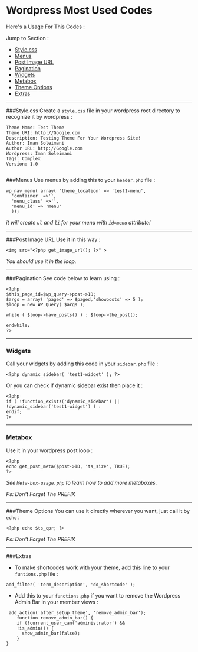 # Wordpress Most Used Codes
Here's a Usage For This Codes :

Jump to Section :
* [Style.css](#stylecss)
* [Menus](#menus)
* [Post Image URL](#post-image-url)
* [Pagination](#pagination)
* [Widgets](#widgets)
* [Metabox](#metabox)
* [Theme Options](#theme-options)
* [Extras](#extras)

----------
###Style.css
Create a `style.css` file in your wordpress root directory to recognize it by wordpress :
```
Theme Name: Test Theme
Theme URI: http://Google.com
Description: Testing Theme For Your Wordpress Site!
Author: Iman Soleimani
Author URL: http://Google.com
Wordpress: Iman Soleimani
Tags: Complex
Version: 1.0


```

###Menus
Use menus by adding this to your `header.php` file :
```
wp_nav_menu( array( 'theme_location' => 'test1-menu',
  'container' =>'',
  'menu_class' =>'',
  'menu_id' => 'menu'
  ));
```
*it will create `ul` and `li` for your menu with `id=menu` attribute!*

----------

###Post Image URL
Use it in this way :
```
<img src="<?php get_image_url(); ?>" >
```
*You should use it in the loop.*


----------
###Pagination
See code below to learn using :
```
<?php
$this_page_id=$wp_query->post->ID;
$args = array( 'paged' => $paged,'showposts' => 5 );
$loop = new WP_Query( $args );

while ( $loop->have_posts() ) : $loop->the_post();

endwhile;
?>
```


----------
### Widgets
Call your widgets by adding this code in your `sidebar.php` file :
```
<?php dynamic_sidebar( 'test1-widget' ); ?>
```
Or you can check if dynamic sidebar exist then place it :
```
<?php
if ( !function_exists('dynamic_sidebar') ||
!dynamic_sidebar('test1-widget') ) : 
endif;
?>
```


----------
### Metabox
Use it in your wordpress post loop :
```
<?php
echo get_post_meta($post->ID, 'ts_size', TRUE);
?>
```
*See `Meta-box-usage.php` to learn how to add more metaboxes.*

*Ps: Don't Forget The PREFIX*

----------
###Theme Options
You can use it directly wherever you want, just call it by `echo` :
```
<?php echo $ts_cpr; ?>
```
*Ps: Don't Forget The PREFIX*


----------
###Extras
* To make shortcodes work with your theme, add this line to your `funtions.php` file :

```
add_filter( 'term_description', 'do_shortcode' );
```

* Add this to your `functions.php` if you want to remove the Wordpress Admin Bar in your member views :
```
 add_action('after_setup_theme', 'remove_admin_bar');
 	function remove_admin_bar() {
 	if (!current_user_can('administrator') && 
 	!is_admin()) {
 	  show_admin_bar(false);
 	}
}
```
